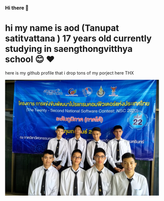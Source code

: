 ### Hi there 👋
# hi my name is aod (Tanupat satitvattana ) 17 years old currently studying in saengthongvitthya school :blush: ♥
here is my github profile that i drop tons of my porject here THX

![Tanupat Satitvattana](https://github.com/tanupat085/nsc/blob/master/nec2020%20%E0%B8%A3%E0%B8%AD%E0%B8%9A2_%E0%B9%92%E0%B9%90%E0%B9%90%E0%B9%92%E0%B9%91%E0%B9%92_0001.jpg?raw=true)










<!--
**tanupat085/tanupat085** is a ✨ _special_ ✨ repository because its `README.md` (this file) appears on your GitHub profile.

Here are some ideas to get you started:

- 🔭 I’m currently working on ...
- 🌱 I’m currently learning ...
- 👯 I’m looking to collaborate on ...
- 🤔 I’m looking for help with ...
- 💬 Ask me about ...
- 📫 How to reach me: ...
- 😄 Pronouns: ...
- ⚡ Fun fact: ...
-->
